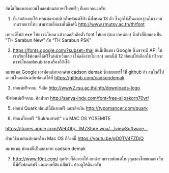 อันนี้เป็นแหล่งดาวน์โหลดฟอนต์ภาษาไทยฟรีๆ ที่เคยเจอนะครับ

1) ที่แรกต้องยกให้ ฟอนต์แห่งชาติ หรือฟอนต์ซิป้า มีทั้งหมด 13 ตัว ซึ่งถูกใช้เป็นมาตรฐานในระบบงานราชการไทย สามารถเยี่ยมชมได้ลิงค์นี้ http://www.rmutsv.ac.th/th/font

เขาจะมีไฟล์ exe ให้ดาวน์โหลด แล้วกดคลิกติดตั้ง font ให้เลย (สะดวกหน่อย) ซึ่งตัวที่นิยมคงเป็น “TH Sarabun New” กับ “TH Sarabun PSK”

2) https://fonts.google.com/?subset=thai
อันนี้เป็นของ Google ซึ่งเขาจะมี API ให้เราเรียกใช้ฟอนต์ได้ฟรีในหน้าเว็บเลย (โค้ดดิ่งง่ายไม่ยาก) ตอนนี้มี 12 ฟอนต์ให้เลือกใช้ หรือจะดาวน์โหลดฟอนต์มาลงเครื่องก็ยังได้

หมายเหตุ Google เอาฟอนต์มาจากค่าย cadson demak ซึ่งเผยแพร่ไว้ที่ github ถ้า สนใจก็ไปดาวน์โหลดต้นฉบับฟอนต์ได้ที่ https://github.com/cadsondemak

3) ฟอนต์ฟรีจากม. รังสิต
http://www2.rsu.ac.th/info/downloads-logo

4)ฟอนต์ฟรีจากม. ศิลปากร
http://sanya-indy.com/font-free-silpakorn70yr/

5) ฟอนต์ Quark
ฟอนต์นี้มีแบบฟรี และเสียเงิน
http://typomancer.com/quark

6) ฟ้อนต์ไทยฟรี “Sukhumvit” บน MAC OS YOSEMITE

https://itunes.apple.com/WebObj…/MZStore.woa/…/viewSoftware…

ส่วนวิธีลงฟอนต์บนเครื่อง Mac OS ก็ลิงค์นี้
https://youtu.be/gO0TV4FZDjQ

หมายเหตุ ฟอนต์นี้เป็นของค่าย cadson demak

7) http://www.f0nt.com/
สุดท้ายก็ต้องยกให้ แหล่งรวมรวบฟอนต์ใหญ่สุดของไทยแหละ เว็บนี้มีทั้งฟอนต์ฟรี และแบบที่ต้องเสียเงิน ต้องดูให้ดีนะครับ
